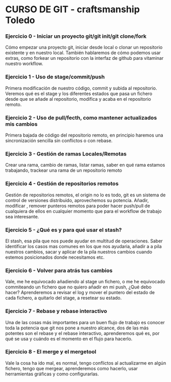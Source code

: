 # CURSO DE GIT - craftsmanship Toledo


### Ejercicio 0 - Iniciar un proyecto git/git init/git clone/fork

Cómo empezar una proyecto git, iniciar desde local o clonar un repositorio existente y en nuestro local. También hablaremos de cómo podemos usar extras, como forkear un repositorio con la interfaz de github para vitaminar nuestro workflow.

### Ejercicio 1 - Uso de stage/commit/push

Primera modificación de nuestro código, commit y subida al repositorio. Veremos qué es el stage y los diferentes estados que pasa un fichero desde que se añade al repositorio, modifica y acaba en el repositorio remoto.

### Ejercicio 2 - Uso de pull/fecth, como mantener actualizados mis cambios

Primera bajada de código del repositorio remoto, en principio haremos una sincronización sencilla sin conflictos o con rebase.

### Ejercicio 3 - Gestión de ramas Locales/Remotas

Crear una rama, cambio de ramas, listar ramas, saber en qué rama estamos trabajando, trackear una rama de un repositorio remoto

### Ejercicio 4 - Gestión de repositorios remotos

Gestión de repositorios remotos, el origin no lo es todo, git es un sistema de control de versiones distribuido, aprovechemos su potencia. Añadir, modificar , remover punteros remotos para poder hacer push/pull de cualquiera de ellos en cualquier momento que para el workflow de trabajo sea interesante.

### Ejercicio 5 - ¿Qué es y para qué usar el stash?

El stash, esa pila que nos puede ayudar en multitud de operaciones. Saber identificar los casos mas comunes en los que nos ayudaria, añadir a a pila nuestros cambios, sacar y aplicar de la pila nuestros cambios cuando estemos posicionados donde necesitamos etc.

### Ejercicio 6 - Volver para atrás tus cambios

Vale, me he equivocado añadiendo al stage un fichero, o me he equivocado commiteando un fichero que no quiero añadir en mi push, ¿Qué debo hacer? Aprenderemos a revisar el log y mover el puntero del estado de cada fichero, a quitarlo del stage, a resetear su estado.

### Ejercicio 7 - Rebase y rebase interactivo

Una de las cosas más importantes para un buen flujo de trabajo es conocer toda la potencia que git nos pone a nuestro alcance, dos de las más potentes son el rebase y el rebase interactivo, aprenderemos qué es, por qué se usa y cuándo es el momento en el flujo para hacerlo.

### Ejercicio 8 - El merge y el mergetool

Vale la cosa ha ido mal, es normal, tengo conflictos al actualizarme en algún fichero, tengo que mergear, aprenderemos como hacerlo, usar herramientas gráficas y como configurarlas.
